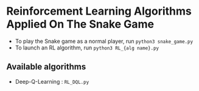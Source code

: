 # Reinforcement Learning Algorithms Applied On The Snake Game

* To play the Snake game as a normal player, run `python3 snake_game.py`
* To launch an RL algorithm, run `python3 RL_{alg name}.py`

## Available algorithms

* Deep-Q-Learning : `RL_DQL.py`